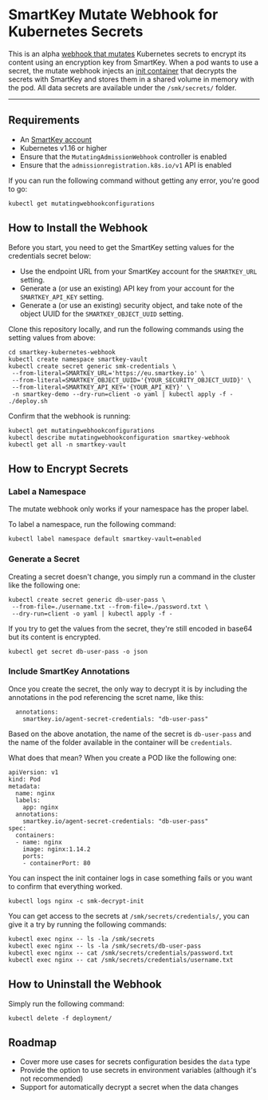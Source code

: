 # SmartKey Mutate Webhook for Kubernetes Secrets

This is an alpha [webhook that mutates](https://kubernetes.io/docs/reference/access-authn-authz/extensible-admission-controllers/#mutating-webhook-auditing-annotations) Kubernetes secrets to encrypt its content using an encryption key from SmartKey. When a pod wants to use a secret, the mutate webhook injects an [init container](https://kubernetes.io/docs/concepts/workloads/pods/init-containers/) that decrypts the secrets with SmartKey and stores them in a shared volume in memory with the pod. All data secrets are available under the `/smk/secrets/` folder.

---
## Requirements

* An [SmartKey account](https://www.equinix.com/services/edge-services/smartkey/)
* Kubernetes v1.16 or higher
* Ensure that the `MutatingAdmissionWebhook` controller is enabled
* Ensure that the `admissionregistration.k8s.io/v1` API is enabled

If you can run the following command without getting any error, you're good to go:

```
kubectl get mutatingwebhookconfigurations
```

## How to Install the Webhook

Before you start, you need to get the SmartKey setting values for the credentials secret below:

* Use the endpoint URL from your SmartKey account for the `SMARTKEY_URL` setting.
* Generate a (or use an existing) API key from your account for the `SMARTKEY_API_KEY` setting.
* Generate a (or use an existing) security object, and take note of the object UUID for the `SMARTKEY_OBJECT_UUID` setting.

Clone this repository locally, and run the following commands using the setting values from above:

```
cd smartkey-kubernetes-webhook
kubectl create namespace smartkey-vault
kubectl create secret generic smk-credentials \
 --from-literal=SMARTKEY_URL='https://eu.smartkey.io' \
 --from-literal=SMARTKEY_OBJECT_UUID='{YOUR_SECURITY_OBJECT_UUID}' \
 --from-literal=SMARTKEY_API_KEY='{YOUR_API_KEY}' \
 -n smartkey-demo --dry-run=client -o yaml | kubectl apply -f -
./deploy.sh
```

Confirm that the webhook is running:

```
kubectl get mutatingwebhookconfigurations
kubectl describe mutatingwebhookconfiguration smartkey-webhook
kubectl get all -n smartkey-vault
```

## How to Encrypt Secrets

### Label a Namespace

The mutate webhook only works if your namespace has the proper label. 

To label a namespace, run the following command:

```
kubectl label namespace default smartkey-vault=enabled
```


### Generate a Secret

Creating a secret doesn't change, you simply run a command in the cluster like the following one:

```
kubectl create secret generic db-user-pass \
 --from-file=./username.txt --from-file=./password.txt \
 --dry-run=client -o yaml | kubectl apply -f -
```

If you try to get the values from the secret, they're still encoded in base64 but its content is encrypted.

```
kubectl get secret db-user-pass -o json
```

### Include SmartKey Annotations

Once you create the secret, the only way to decrypt it is by including the annotations in the pod referencing the scret name, like this:

```
  annotations:
    smartkey.io/agent-secret-credentials: "db-user-pass"
```

Based on the above anotation, the name of the secret is `db-user-pass` and the name of the folder available in the container will be `credentials`.

What does that mean? When you create a POD like the following one:

```
apiVersion: v1
kind: Pod
metadata:
  name: nginx
  labels:
    app: nginx
  annotations:
    smartkey.io/agent-secret-credentials: "db-user-pass"
spec:
  containers:
  - name: nginx
    image: nginx:1.14.2
    ports:
    - containerPort: 80
```

You can inspect the init container logs in case something fails or you want to confirm that everything worked.

```
kubectl logs nginx -c smk-decrypt-init
```

You can get access to the secrets at `/smk/secrets/credentials/`, you can give it a try by running the following commands:

```
kubectl exec nginx -- ls -la /smk/secrets
kubectl exec nginx -- ls -la /smk/secrets/db-user-pass
kubectl exec nginx -- cat /smk/secrets/credentials/password.txt
kubectl exec nginx -- cat /smk/secrets/credentials/username.txt
```

## How to Uninstall the Webhook

Simply run the following command:

```
kubectl delete -f deployment/
```

## Roadmap

* Cover more use cases for secrets configuration besides the `data` type
* Provide the option to use secrets in environment variables (although it's not recommended)
* Support for automatically decrypt a secret when the data changes
